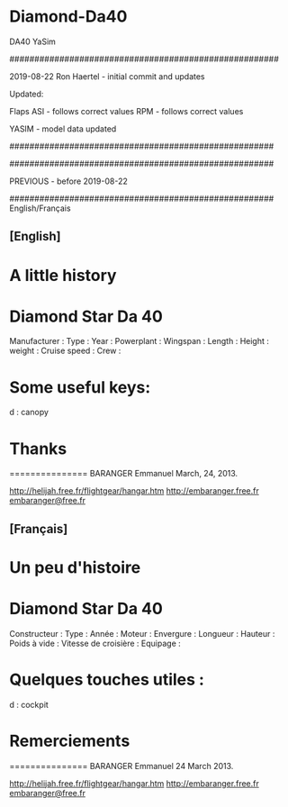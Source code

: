# Diamond-Da40
DA40 YaSim

######################################################

2019-08-22 Ron Haertel - initial commit and updates

Updated:

Flaps
ASI - follows correct values
RPM - follows correct values

YASIM - model data updated

#####################################################

#####################################################

PREVIOUS - before 2019-08-22

#####################################################
English/Français

[English]
----------

A little history
================

Diamond Star Da 40
==================

Manufacturer                  :
Type                          :
Year                          :
Powerplant                    :
Wingspan                      :
Length                        :
Height                        :
weight                        :
Cruise speed                  :
Crew                          :

Some useful keys:
=================

d : canopy

Thanks
======

===============
BARANGER Emmanuel
March, 24, 2013.

http://helijah.free.fr/flightgear/hangar.htm
http://embaranger.free.fr
embaranger@free.fr

[Français]
----------

Un peu d'histoire
=================

Diamond Star Da 40
==================

Constructeur                  :
Type                          :
Année                         :
Moteur                        :
Envergure                     :
Longueur                      :
Hauteur                       :
Poids à vide                  :
Vitesse de croisière          :
Equipage                      :

Quelques touches utiles :
=========================

d : cockpit

Remerciements
=============

===============
BARANGER Emmanuel
24 March 2013.

http://helijah.free.fr/flightgear/hangar.htm
http://embaranger.free.fr
embaranger@free.fr
